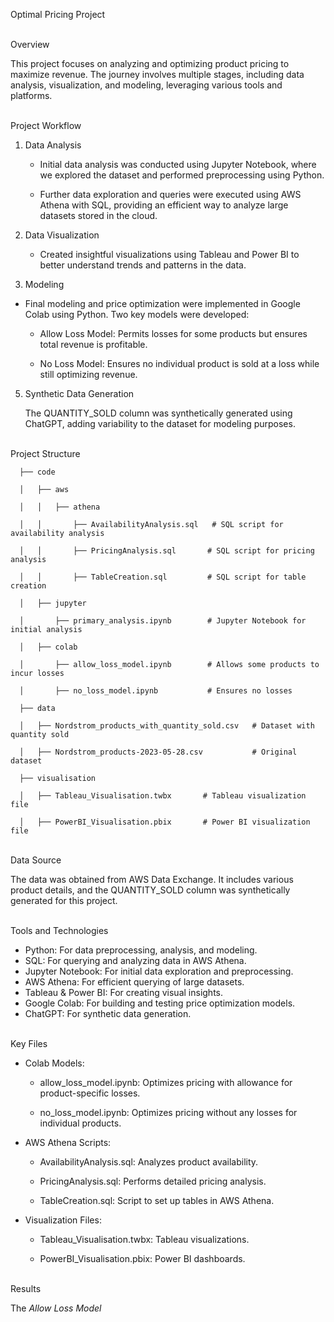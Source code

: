 Optimal Pricing Project

<br>  Overview

This project focuses on analyzing and optimizing product pricing to maximize revenue. The journey involves multiple stages, including data analysis, visualization, and modeling, leveraging various tools and platforms.
 
 <br>  Project Workflow

1. Data Analysis
   
   * Initial data analysis was conducted using Jupyter Notebook, where we explored the dataset and performed preprocessing using Python.

   * Further data exploration and queries were executed using AWS Athena with SQL, providing an efficient way to analyze large datasets stored in the cloud.


3. Data Visualization
   
   * Created insightful visualizations using Tableau and Power BI to better understand trends and patterns in the data.

   
4. Modeling
   
  *  Final modeling and price optimization were implemented in Google Colab using Python. Two key models were developed:
   
     * Allow Loss Model: Permits losses for some products but ensures total revenue is profitable.
   
     * No Loss Model: Ensures no individual product is sold at a loss while still optimizing revenue.

   
5. Synthetic Data Generation
   
    The QUANTITY_SOLD column was synthetically generated using ChatGPT, adding variability to the dataset for modeling purposes.

  
 <br> Project Structure


      ├── code

      │   ├── aws

      │   │   ├── athena

      │   │       ├── AvailabilityAnalysis.sql   # SQL script for availability analysis

      │   │       ├── PricingAnalysis.sql       # SQL script for pricing analysis

      │   │       ├── TableCreation.sql         # SQL script for table creation

      │   ├── jupyter

      │       ├── primary_analysis.ipynb        # Jupyter Notebook for initial analysis

      │   ├── colab

      │       ├── allow_loss_model.ipynb        # Allows some products to incur losses

      │       ├── no_loss_model.ipynb           # Ensures no losses

      ├── data

      │   ├── Nordstrom_products_with_quantity_sold.csv   # Dataset with quantity sold

      │   ├── Nordstrom_products-2023-05-28.csv           # Original dataset

      ├── visualisation

      │   ├── Tableau_Visualisation.twbx       # Tableau visualization file

      │   ├── PowerBI_Visualisation.pbix       # Power BI visualization file


 <br> Data Source

   The data was obtained from AWS Data Exchange. It includes various product details, and the QUANTITY_SOLD column was synthetically generated for this 
   project.
  

<br>  Tools and Technologies
    

* Python: For data preprocessing, analysis, and modeling.
* SQL: For querying and analyzing data in AWS Athena.
* Jupyter Notebook: For initial data exploration and preprocessing.
* AWS Athena: For efficient querying of large datasets.
* Tableau & Power BI: For creating visual insights.
* Google Colab: For building and testing price optimization models.
* ChatGPT: For synthetic data generation.
  

  
<br> Key Files

* Colab Models:

   * allow_loss_model.ipynb: Optimizes pricing with allowance for product-specific losses.

   * no_loss_model.ipynb: Optimizes pricing without any losses for individual products.

 
* AWS Athena Scripts:

   * AvailabilityAnalysis.sql: Analyzes product availability.

   * PricingAnalysis.sql: Performs detailed pricing analysis.

   * TableCreation.sql: Script to set up tables in AWS Athena.


* Visualization Files:

   * Tableau_Visualisation.twbx: Tableau visualizations.

   * PowerBI_Visualisation.pbix: Power BI dashboards.


     
<br> Results

   The <i>Allow Loss Model</i>
